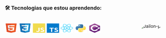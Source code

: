### 🛠️ Tecnologias que estou aprendendo:

<div style="display: inline_block"><br>
  <img align="center" alt="HTML" height="30" width="40" src="https://raw.githubusercontent.com/devicons/devicon/master/icons/html5/html5-original.svg">
  <img align="center" alt="CSS" height="30" width="40" src="https://raw.githubusercontent.com/devicons/devicon/master/icons/css3/css3-original.svg">
  <img align="center" alt="JavaScript" height="30" width="40" src="https://raw.githubusercontent.com/devicons/devicon/master/icons/javascript/javascript-plain.svg">
  <img align="center" alt="TypeScript" height="30" width="40" src="https://raw.githubusercontent.com/devicons/devicon/master/icons/typescript/typescript-plain.svg">
  <img align="center" alt="React" height="30" width="40" src="https://raw.githubusercontent.com/devicons/devicon/master/icons/react/react-original.svg">
  <img align="center" alt="Python" height="30" width="40" src="https://raw.githubusercontent.com/devicons/devicon/master/icons/python/python-original.svg">
  <img align="center" alt="CSharp" height="30" width="40" src="https://raw.githubusercontent.com/devicons/devicon/master/icons/csharp/csharp-original.svg">
  <img align="right" alt="Jailon-pic" height="150" style="border-radius:50px;" src="https://blogger.googleusercontent.com/img/b/R29vZ2xl/AVvXsEhWoV1ZQ9yF9bIeyq_rzNJCjQZrFI9pDNDIAhP_DWhWb0kAZR7rXY7yAJkZ4CnsJh0PCnzrH1eMGjArVuszXxv9L0kKgBb5yoLdemdH1qgbt7mQ5MgfhxK33XZm9IDt2kyIop67FVP2pR3LjIkYf2guxdTwjtzomq3tKKwHr0Dzp6bXQCfA1bBQe_6a/s320/Picsart_22-08-01_02-00-24-666.png">
</div>
